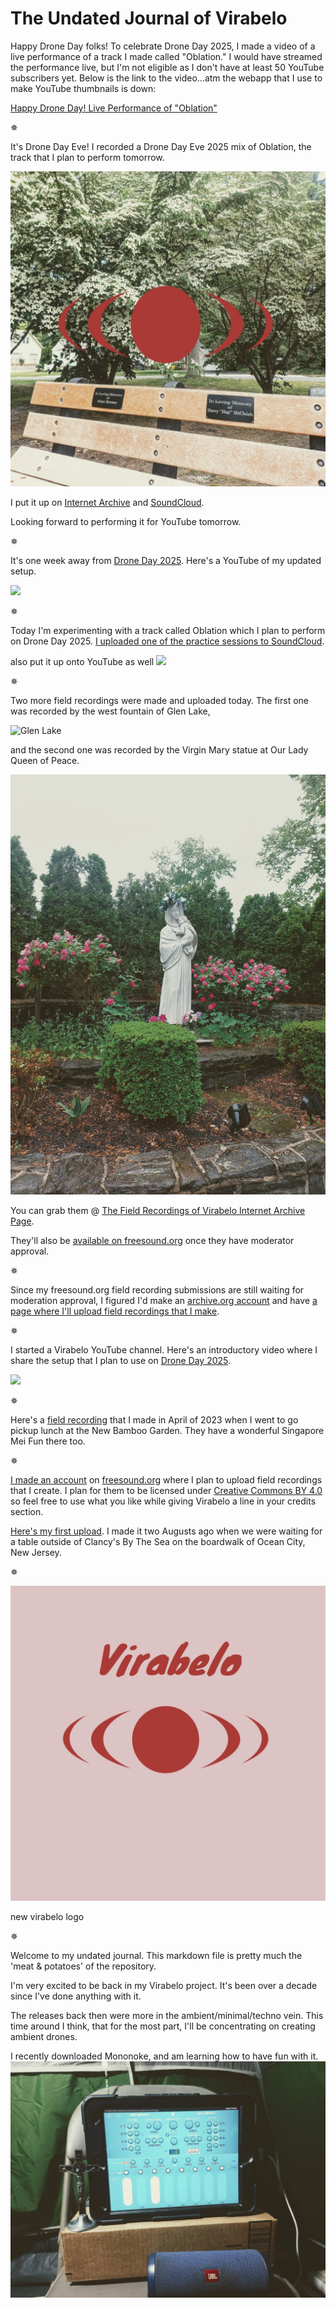 # The Undated Journal of Virabelo 

Happy Drone Day folks! To celebrate Drone Day 2025, I made a video of a live performance of a track I made called "Oblation." I would have streamed the performance live, but I'm not eligible as I don't have at least 50 YouTube subscribers yet. Below is the link to the video...atm the webapp that I use to make YouTube thumbnails is down:

[Happy Drone Day! Live Performance of "Oblation"](https://youtu.be/ghOwI8IxF50?si=Qs0zFhxeA4x73eCX) 

✵

It's Drone Day Eve! I recorded a Drone Day Eve 2025 mix of Oblation, the track that I plan to perform tomorrow. 

![Drone Day 2025 Eve Mix Artwork](https://github.com/theambientdronesofvirabelo/Virabelo/blob/main/media/oblationdronedayeve2025mix.jpg)  

I put it up on [Internet Archive](https://archive.org/details/oblation-drone-day-eve-2025-mix) and [SoundCloud](https://soundcloud.com/virabelo/oblation-drone-day-eve-2025). 

Looking forward to performing it for YouTube tomorrow. 

✵

It's one week away from [Drone Day 2025](https://droneday.org). Here's a YouTube of my updated setup. 

[![](https://utfs.io/f/nGnSqDveMsqx1CEixsZUf35nPiQaVC0pmJ4YhdycxWgvH2F7)](https://www.youtube.com/watch?v=w2dI9aRm4RY)

✵

Today I'm experimenting with a track called Oblation which I plan to perform on Drone Day 2025. [I uploaded one of the practice sessions to SoundCloud](https://on.soundcloud.com/uhXDqutok3s11jf28). 

also put it up onto YouTube as well 
[![](https://utfs.io/f/nGnSqDveMsqxntGU0MveMsqxcS0jAuaHT6tpP25klGNID1fb)](https://www.youtube.com/watch?v=mptm-PH7Ki0)

✵

Two more field recordings were made and uploaded today. The first one was recorded by the west fountain of Glen Lake, 

![Glen Lake](https://github.com/theambientdronesofvirabelo/Virabelo/blob/main/media/2025_05_13-12_27_37.jpg)

and the second one was recorded by the Virgin Mary statue at Our Lady Queen of Peace. 

![Our Lady Queen of Peace](https://github.com/theambientdronesofvirabelo/Virabelo/blob/main/media/2025_05_13-12_49_49.jpg) 

You can grab them @ [The Field Recordings of Virabelo Internet Archive Page](https://archive.org/details/thefieldrecordongsofvirabelo). 

They'll also be [available on freesound.org](https://freesound.org/people/virabelo/ ) once they have moderator approval. 

✵

Since my freesound.org field recording submissions are still waiting for moderation approval, I figured I'd make an [archive.org account](https://archive.org/details/@virabelo) and have [a page where I'll upload field recordings that I make](https://archive.org/details/thefieldrecordongsofvirabelo). 

✵

I started a Virabelo YouTube channel. Here's an introductory video where I share the setup that I plan to use on [Drone Day 2025](https://droneday.org).

[![](https://utfs.io/f/nGnSqDveMsqxGZHl2zQBiAVxUFjPX6rgvNWKIkq8lnObd204)](https://www.youtube.com/watch?v=-hBsdCq_u20)

✵

Here's a [field recording](https://freesound.org/people/virabelo/sounds/804969/) that I made in April of 2023 when I went to go pickup lunch at the New Bamboo Garden. They have a wonderful Singapore Mei Fun there too.

✵

[I made an account](https://freesound.org/people/virabelo/) on [freesound.org](https://freesound.org) where I plan to upload field recordings that I create. I plan for them to be licensed under [Creative Commons BY 4.0](https://creativecommons.org/licenses/by/4.0/) so feel free to use what you like while giving Virabelo a line in your credits section. 

[Here's my first upload](https://freesound.org/people/virabelo/sounds/804964/). I made it two Augusts ago when we were waiting for a table outside of Clancy's By The Sea on the boardwalk of Ocean City, New Jersey.

✵

![virabelo logo](https://github.com/theambientdronesofvirabelo/Virabelo/blob/main/media/virabelo%20logo.jpg) 

new virabelo logo

✵

Welcome to my undated journal. This markdown file is pretty much the 'meat & potatoes' of the repository.

I'm very excited to be back in my Virabelo project. It's been over a decade since I've done anything with it. 

The releases back then were more in the ambient/minimal/techno vein. This time around I think, that for the most part, I'll be concentrating on creating ambient drones. 

I recently downloaded Mononoke, and am learning how to have fun with it.
![mononoke app](https://github.com/theambientdronesofvirabelo/Virabelo/blob/main/media/20250508_130349~2.jpg) 
